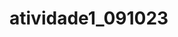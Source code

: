 # atividade1_091023

<!DOCTYPE html>
<html lang="pt-br">
<head>
    <meta charset="UTF-8">
    <title>Atividade 1</title>
    <style>
        
    </style>
    <script lang="javascript">
        function String_Tabela() {
            var texto = document.querySelector('input[name="Palavra"]').value;
            var tamanhoT = texto.length;

            var tableHTML = "<table border='3px'><tr>";

            for (var i = 0; i < tamanhoT; i++) {
                tableHTML += "<td>" + texto.charAt(i) + "</td>";
            }

            tableHTML += "</tr></table>";

            document.getElementById('tabelaLinha').innerHTML = tableHTML;

            var tableHTML = "<table border='3px'>";

            for (var i = 0; i < tamanhoT; i++)
            {
                tableHTML += "<tr> <td>" + texto.charAt(i) + "</td> </tr>";
            }

            tableHTML += "</table>";

            document.getElementById('tabelaColuna').innerHTML = tableHTML;
        
        }
    </script>
</head>
<body>
    <form>        
        <fieldset>
            <legend>Informe uma palavra qualquer</legend>
            <p>
                <label for="Palavra">
                    Aqui você pode escrever qualquer palavra: <input type="text" name="Palavra" value="Qualquer" placeholder="Informe aqui...">
                </label>
            </p>
            <p>
                <input type="button" value="Criar tabelas" onclick="String_Tabela()">
            </p>
        </fieldset>
    </form>

    
    <div id="tabelaLinha"></div>
    <div id="tabelaColuna"></div>

</body>
</html>
